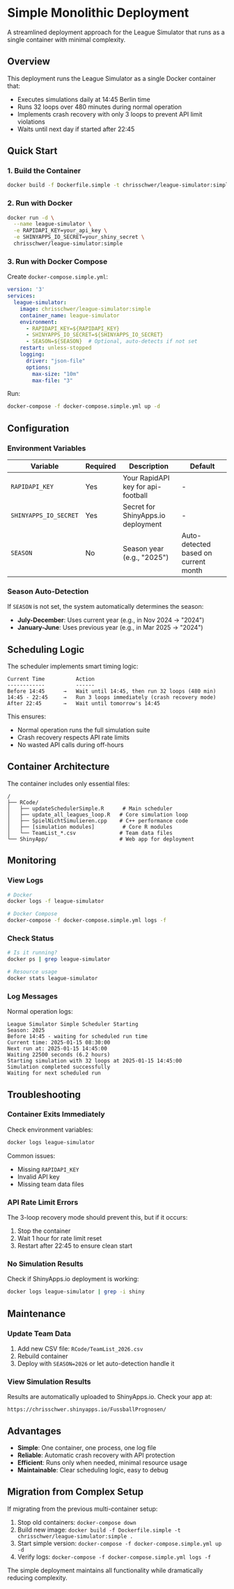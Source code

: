 # Simple Monolithic Deployment

A streamlined deployment approach for the League Simulator that runs as a single container with minimal complexity.

## Overview

This deployment runs the League Simulator as a single Docker container that:
- Executes simulations daily at 14:45 Berlin time
- Runs 32 loops over 480 minutes during normal operation
- Implements crash recovery with only 3 loops to prevent API limit violations
- Waits until next day if started after 22:45

## Quick Start

### 1. Build the Container

```bash
docker build -f Dockerfile.simple -t chrisschwer/league-simulator:simple .
```

### 2. Run with Docker

```bash
docker run -d \
  --name league-simulator \
  -e RAPIDAPI_KEY=your_api_key \
  -e SHINYAPPS_IO_SECRET=your_shiny_secret \
  chrisschwer/league-simulator:simple
```

### 3. Run with Docker Compose

Create `docker-compose.simple.yml`:

```yaml
version: '3'
services:
  league-simulator:
    image: chrisschwer/league-simulator:simple
    container_name: league-simulator
    environment:
      - RAPIDAPI_KEY=${RAPIDAPI_KEY}
      - SHINYAPPS_IO_SECRET=${SHINYAPPS_IO_SECRET}
      - SEASON=${SEASON}  # Optional, auto-detects if not set
    restart: unless-stopped
    logging:
      driver: "json-file"
      options:
        max-size: "10m"
        max-file: "3"
```

Run:
```bash
docker-compose -f docker-compose.simple.yml up -d
```

## Configuration

### Environment Variables

| Variable | Required | Description | Default |
|----------|----------|-------------|---------|
| `RAPIDAPI_KEY` | Yes | Your RapidAPI key for api-football | - |
| `SHINYAPPS_IO_SECRET` | Yes | Secret for ShinyApps.io deployment | - |
| `SEASON` | No | Season year (e.g., "2025") | Auto-detected based on current month |

### Season Auto-Detection

If `SEASON` is not set, the system automatically determines the season:
- **July-December**: Uses current year (e.g., in Nov 2024 → "2024")
- **January-June**: Uses previous year (e.g., in Mar 2025 → "2024")

## Scheduling Logic

The scheduler implements smart timing logic:

```
Current Time          Action
------------          ------
Before 14:45      →   Wait until 14:45, then run 32 loops (480 min)
14:45 - 22:45     →   Run 3 loops immediately (crash recovery mode)
After 22:45       →   Wait until tomorrow's 14:45
```

This ensures:
- Normal operation runs the full simulation suite
- Crash recovery respects API rate limits
- No wasted API calls during off-hours

## Container Architecture

The container includes only essential files:

```
/
├── RCode/
│   ├── updateSchedulerSimple.R      # Main scheduler
│   ├── update_all_leagues_loop.R   # Core simulation loop
│   ├── SpielNichtSimulieren.cpp    # C++ performance code
│   ├── [simulation modules]         # Core R modules
│   └── TeamList_*.csv              # Team data files
└── ShinyApp/                       # Web app for deployment
```

## Monitoring

### View Logs

```bash
# Docker
docker logs -f league-simulator

# Docker Compose
docker-compose -f docker-compose.simple.yml logs -f
```

### Check Status

```bash
# Is it running?
docker ps | grep league-simulator

# Resource usage
docker stats league-simulator
```

### Log Messages

Normal operation logs:
```
League Simulator Simple Scheduler Starting
Season: 2025
Before 14:45 - waiting for scheduled run time
Current time: 2025-01-15 08:30:00
Next run at: 2025-01-15 14:45:00
Waiting 22500 seconds (6.2 hours)
Starting simulation with 32 loops at 2025-01-15 14:45:00
Simulation completed successfully
Waiting for next scheduled run
```

## Troubleshooting

### Container Exits Immediately

Check environment variables:
```bash
docker logs league-simulator
```

Common issues:
- Missing `RAPIDAPI_KEY`
- Invalid API key
- Missing team data files

### API Rate Limit Errors

The 3-loop recovery mode should prevent this, but if it occurs:
1. Stop the container
2. Wait 1 hour for rate limit reset
3. Restart after 22:45 to ensure clean start

### No Simulation Results

Check if ShinyApps.io deployment is working:
```bash
docker logs league-simulator | grep -i shiny
```

## Maintenance

### Update Team Data

1. Add new CSV file: `RCode/TeamList_2026.csv`
2. Rebuild container
3. Deploy with `SEASON=2026` or let auto-detection handle it

### View Simulation Results

Results are automatically uploaded to ShinyApps.io. Check your app at:
```
https://chrisschwer.shinyapps.io/FussballPrognosen/
```

## Advantages

- **Simple**: One container, one process, one log file
- **Reliable**: Automatic crash recovery with API protection
- **Efficient**: Runs only when needed, minimal resource usage
- **Maintainable**: Clear scheduling logic, easy to debug

## Migration from Complex Setup

If migrating from the previous multi-container setup:

1. Stop old containers: `docker-compose down`
2. Build new image: `docker build -f Dockerfile.simple -t chrisschwer/league-simulator:simple .`
3. Start simple version: `docker-compose -f docker-compose.simple.yml up -d`
4. Verify logs: `docker-compose -f docker-compose.simple.yml logs -f`

The simple deployment maintains all functionality while dramatically reducing complexity.